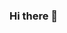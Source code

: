 ### Hi there 👋

<!--
**uc-creat/uc-creat** is a ✨ _special_ ✨ repository because its `README.md` (this file) appears on your GitHub profile.>

I am a data enthusiast, who enjoy playing with data. Due to this love towards data, I am interested in concepts which help me playing with data like - 
* Machine Learning
* Deep learning
Along with analysing data I am also interested in using data for creating models like -
* face recogination
* object detection
* chatbot
Currently, I am working on various projects like -
1. Autonomous Car
1. New credit system
I have worked on projects like - 
* object detection
* face recogination
* flag detection
* chatbot
